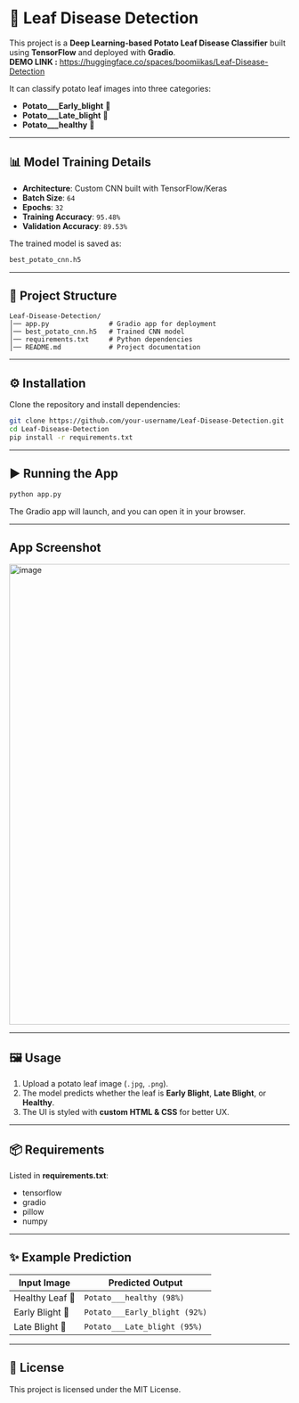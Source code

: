 # 🌱 Leaf Disease Detection  

This project is a **Deep Learning-based Potato Leaf Disease Classifier** built using **TensorFlow** and deployed with **Gradio**.  
**DEMO LINK :** https://huggingface.co/spaces/boomiikas/Leaf-Disease-Detection

It can classify potato leaf images into three categories:  
- **Potato___Early_blight** 🍂  
- **Potato___Late_blight** 🍁  
- **Potato___healthy** 🌿  

---

## 📊 Model Training Details  

- **Architecture**: Custom CNN built with TensorFlow/Keras  
- **Batch Size**: `64`  
- **Epochs**: `32`  
- **Training Accuracy**: `95.48%`  
- **Validation Accuracy**: `89.53%`  

The trained model is saved as:  
```bash
best_potato_cnn.h5
```

---

## 🚀 Project Structure  

```
Leaf-Disease-Detection/
│── app.py               # Gradio app for deployment
│── best_potato_cnn.h5   # Trained CNN model
│── requirements.txt     # Python dependencies
│── README.md            # Project documentation
```

---

## ⚙️ Installation  

Clone the repository and install dependencies:  

```bash
git clone https://github.com/your-username/Leaf-Disease-Detection.git
cd Leaf-Disease-Detection
pip install -r requirements.txt
```

---

## ▶️ Running the App  

```bash
python app.py
```

The Gradio app will launch, and you can open it in your browser.  

---
## App Screenshot

<img width="1915" height="827" alt="image" src="https://github.com/user-attachments/assets/56e4c737-eefa-47c0-8fee-a31c8551c2a3" />

---

## 🖼️ Usage  

1. Upload a potato leaf image (`.jpg`, `.png`).  
2. The model predicts whether the leaf is **Early Blight**, **Late Blight**, or **Healthy**.  
3. The UI is styled with **custom HTML & CSS** for better UX.  

---

## 📦 Requirements  

Listed in **requirements.txt**:  
- tensorflow  
- gradio  
- pillow  
- numpy  

---

## ✨ Example Prediction  

| Input Image | Predicted Output |
|-------------|------------------|
| Healthy Leaf 🌿 | `Potato___healthy (98%)` |
| Early Blight 🍂 | `Potato___Early_blight (92%)` |
| Late Blight 🍁 | `Potato___Late_blight (95%)` |

---

## 📜 License  

This project is licensed under the MIT License.  
